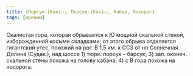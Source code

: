 ```yaml
---
title: ⦗Порсук-[Кая]⒯, Парсук-[Кая]⒯, Кабан, Носорог⦘
tags: [ороним]
---
```


Скалистая гора, которая обрывается к Ю мощной скальной стеной, изборожденной
косыми складками; от этого обрыва отделяется гигантский утес, похожий на рог. В
1,5 км. к ССЗ от нп Солнечная Долина (Судак.), над шоссе 1) тюрк. порсук –
барсук; 3) зап. оконеч. скальной стены похожа на голову кабана; 4) с В гора
похожа на носорога.
